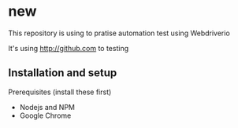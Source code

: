 # new
This repository is using to pratise automation test using Webdriverio

It's using http://github.com to testing

## Installation and setup

Prerequisites (install these first)

- Nodejs and NPM
- Google Chrome

